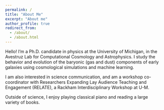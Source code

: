 ```yaml
---
permalink: /
title: "About Me"
excerpt: "About me"
author_profile: true
redirect_from: 
  - /about/
  - /about.html
---
```


Hello! I’m a Ph.D. candidate in physics at the University of Michigan, in the Avestruz Lab for Computational Cosmology and Astrophysics.  I study the behavior and evolution of the baryonic (gas and dust) components of early galaxies using cosmological simulations and machine learning.  

I am also interested in science communication, and am a workshop co-coordinator with Researchers Expanding Lay Audience Teaching and Engagement (RELATE), a Rackham Interdisciplinary Workshop at U-M.

Outside of science, I enjoy playing classical piano and reading a large variety of books.
